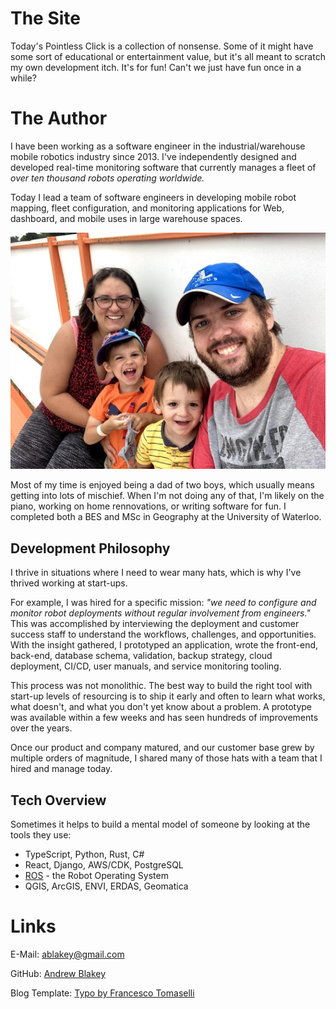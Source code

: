 # The Site

Today's Pointless Click is a collection of nonsense. Some of it might have some sort of educational or entertainment value, but it's all meant to scratch my own development itch. It's for fun! Can't we just have fun once in a while?


# The Author

I have been working as a software engineer in the industrial/warehouse mobile robotics industry since 2013. I've independently designed and developed real-time monitoring software that currently manages a fleet of *over ten thousand robots operating worldwide.*

Today I lead a team of software engineers in developing mobile robot mapping, fleet configuration, and monitoring applications for Web, dashboard, and mobile uses in large warehouse spaces.

![photo of me](about.jpg)

Most of my time is enjoyed being a dad of two boys, which usually means getting into lots of mischief. When I'm not doing any of that, I'm likely on the piano, working on home rennovations, or writing software for fun. I completed both a BES and MSc in Geography at the University of Waterloo.

## Development Philosophy

I thrive in situations where I need to wear many hats, which is why I've thrived working at start-ups.

For example, I was hired for a specific mission: *"we need to configure and monitor robot deployments without regular involvement from engineers."*  This was accomplished by interviewing the deployment and customer success staff to understand the workflows, challenges, and opportunities. With the insight gathered, I prototyped an application, wrote the front-end, back-end, database schema, validation, backup strategy, cloud deployment, CI/CD, user manuals, and service monitoring tooling.

This process was not monolithic. The best way to build the right tool with start-up levels of resourcing is to ship it early and often to learn what works, what doesn't, and what you don't yet know about a problem. A prototype was available within a few weeks and has seen hundreds of improvements over the years.

Once our product and company matured, and our customer base grew by multiple orders of magnitude, I shared many of those hats with a team that I hired and manage today.


## Tech Overview

Sometimes it helps to build a mental model of someone by looking at the tools they use:

* TypeScript, Python, Rust, C#
* React, Django, AWS/CDK, PostgreSQL
* [ROS](https://ros.org/) - the Robot Operating System
* QGIS, ArcGIS, ENVI, ERDAS, Geomatica


# Links

E-Mail: [ablakey@gmail.com](mailto:ablakey@gmail.com)

GitHub: [Andrew Blakey](https://github.com/ablakey)

Blog Template: [Typo by Francesco Tomaselli](https://github.com/tomfran/typo)
